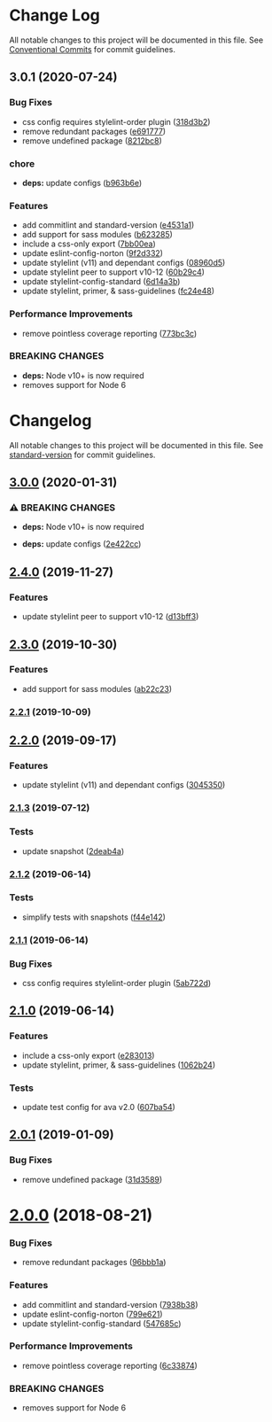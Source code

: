 # Change Log

All notable changes to this project will be documented in this file.
See [Conventional Commits](https://conventionalcommits.org) for commit guidelines.

## 3.0.1 (2020-07-24)


### Bug Fixes

* css config requires stylelint-order plugin ([318d3b2](https://github.com/wwnorton/style/commit/318d3b29ae1586495102609c6116c594fa31a3af))
* remove redundant packages ([e691777](https://github.com/wwnorton/style/commit/e69177740ad1640b74e45528495931d550a21d16))
* remove undefined package ([8212bc8](https://github.com/wwnorton/style/commit/8212bc81a7abdb7854c21805fc73c2f858f61911))


### chore

* **deps:** update configs ([b963b6e](https://github.com/wwnorton/style/commit/b963b6e1a3203b5fb73707db0fcd984c28775c1b))


### Features

* add commitlint and standard-version ([e4531a1](https://github.com/wwnorton/style/commit/e4531a1bd573a91501cc369ae8b4c846cdb6e655))
* add support for sass modules ([b623285](https://github.com/wwnorton/style/commit/b623285561aaaa2cf442ec1544c1d4de07a39f67))
* include a css-only export ([7bb00ea](https://github.com/wwnorton/style/commit/7bb00ea19541536d7abfa00227ca91560ac4c722))
* update eslint-config-norton ([9f2d332](https://github.com/wwnorton/style/commit/9f2d332788b495fd5a902029a36a9fb6c555c0b2))
* update stylelint (v11) and dependant configs ([08960d5](https://github.com/wwnorton/style/commit/08960d5a9bf67ebb1051d2ee506a657dbea78d28))
* update stylelint peer to support v10-12 ([60b29c4](https://github.com/wwnorton/style/commit/60b29c415ae9ba411b33f76dc58e1417fc65b776))
* update stylelint-config-standard ([6d14a3b](https://github.com/wwnorton/style/commit/6d14a3bdd8f531f5d4ca3abe2925b96eb33935ab))
* update stylelint, primer, & sass-guidelines ([fc24e48](https://github.com/wwnorton/style/commit/fc24e4811894136fde15d03ebd778b4809f72033))


### Performance Improvements

* remove pointless coverage reporting ([773bc3c](https://github.com/wwnorton/style/commit/773bc3c3e477a190bd303d3f5ea56b1d7eadb113))


### BREAKING CHANGES

* **deps:** Node v10+ is now required
* removes support for Node 6





# Changelog

All notable changes to this project will be documented in this file. See [standard-version](https://github.com/conventional-changelog/standard-version) for commit guidelines.

## [3.0.0](https://gitlab.com/wwnorton/style/stylelint-config-norton/compare/v2.4.0...v3.0.0) (2020-01-31)


### ⚠ BREAKING CHANGES

* **deps:** Node v10+ is now required

* **deps:** update configs ([2e422cc](https://gitlab.com/wwnorton/style/stylelint-config-norton/commit/2e422cc3e108048f6e45f03d793db73426324790))

## [2.4.0](https://gitlab.com/wwnorton/style/stylelint-config-norton/compare/v2.3.0...v2.4.0) (2019-11-27)


### Features

* update stylelint peer to support v10-12 ([d13bff3](https://gitlab.com/wwnorton/style/stylelint-config-norton/commit/d13bff31b1d96c9c1a86e672ddead2c3bb5c7e07))

## [2.3.0](https://gitlab.com/wwnorton/style/stylelint-config-norton/compare/v2.2.1...v2.3.0) (2019-10-30)


### Features

* add support for sass modules ([ab22c23](https://gitlab.com/wwnorton/style/stylelint-config-norton/commit/ab22c2348670a0a5c52c43e00c17e200e2829dd1))

### [2.2.1](https://gitlab.com/wwnorton/style/stylelint-config-norton/compare/v2.2.0...v2.2.1) (2019-10-09)

## [2.2.0](https://gitlab.com/wwnorton/style/stylelint-config-norton/compare/v2.1.3...v2.2.0) (2019-09-17)


### Features

* update stylelint (v11) and dependant configs ([3045350](https://gitlab.com/wwnorton/style/stylelint-config-norton/commit/3045350))

### [2.1.3](https://gitlab.com/wwnorton/style/stylelint-config-norton/compare/v2.1.2...v2.1.3) (2019-07-12)


### Tests

* update snapshot ([2deab4a](https://gitlab.com/wwnorton/style/stylelint-config-norton/commit/2deab4a))



### [2.1.2](https://gitlab.com/wwnorton/style/stylelint-config-norton/compare/v2.1.1...v2.1.2) (2019-06-14)


### Tests

* simplify tests with snapshots ([f44e142](https://gitlab.com/wwnorton/style/stylelint-config-norton/commit/f44e142))



### [2.1.1](https://gitlab.com/wwnorton/style/stylelint-config-norton/compare/v2.1.0...v2.1.1) (2019-06-14)


### Bug Fixes

* css config requires stylelint-order plugin ([5ab722d](https://gitlab.com/wwnorton/style/stylelint-config-norton/commit/5ab722d))



## [2.1.0](https://gitlab.com/wwnorton/style/stylelint-config-norton/compare/v2.0.1...v2.1.0) (2019-06-14)


### Features

* include a css-only export ([e283013](https://gitlab.com/wwnorton/style/stylelint-config-norton/commit/e283013))
* update stylelint, primer, & sass-guidelines ([1062b24](https://gitlab.com/wwnorton/style/stylelint-config-norton/commit/1062b24))


### Tests

* update test config for ava v2.0 ([607ba54](https://gitlab.com/wwnorton/style/stylelint-config-norton/commit/607ba54))



<a name="2.0.1"></a>
## [2.0.1](https://gitlab.com/wwnorton/style/stylelint-config-norton/compare/v2.0.0...v2.0.1) (2019-01-09)


### Bug Fixes

* remove undefined package ([31d3589](https://gitlab.com/wwnorton/style/stylelint-config-norton/commit/31d3589))



<a name="2.0.0"></a>
# [2.0.0](https://gitlab.com/wwnorton/style/stylelint-config-norton/compare/v1.2.3...v2.0.0) (2018-08-21)


### Bug Fixes

* remove redundant packages ([96bbb1a](https://gitlab.com/wwnorton/style/stylelint-config-norton/commit/96bbb1a))


### Features

* add commitlint and standard-version ([7938b38](https://gitlab.com/wwnorton/style/stylelint-config-norton/commit/7938b38))
* update eslint-config-norton ([799e621](https://gitlab.com/wwnorton/style/stylelint-config-norton/commit/799e621))
* update stylelint-config-standard ([547685c](https://gitlab.com/wwnorton/style/stylelint-config-norton/commit/547685c))


### Performance Improvements

* remove pointless coverage reporting ([6c33874](https://gitlab.com/wwnorton/style/stylelint-config-norton/commit/6c33874))


### BREAKING CHANGES

* removes support for Node 6
